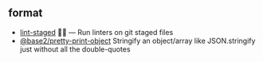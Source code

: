 ## format

- [lint-staged](https://github.com/okonet/lint-staged) 🚫💩 — Run linters on git staged files
- [@base2/pretty-print-object](https://github.com/Chris-Baker/pretty-print-object) Stringify an object/array like JSON.stringify just without all the double-quotes